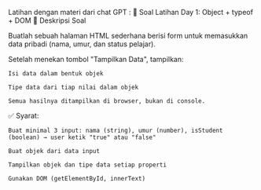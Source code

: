 Latihan dengan materi dari chat GPT :
🧠 Soal Latihan Day 1: Object + typeof + DOM
🔧 Deskripsi Soal

Buatlah sebuah halaman HTML sederhana berisi form untuk memasukkan data pribadi (nama, umur, dan status pelajar).

Setelah menekan tombol "Tampilkan Data", tampilkan:

    Isi data dalam bentuk objek

    Tipe data dari tiap nilai dalam objek

    Semua hasilnya ditampilkan di browser, bukan di console.

✅ Syarat:

    Buat minimal 3 input: nama (string), umur (number), isStudent (boolean) → user ketik "true" atau "false"

    Buat objek dari data input

    Tampilkan objek dan tipe data setiap properti

    Gunakan DOM (getElementById, innerText)
